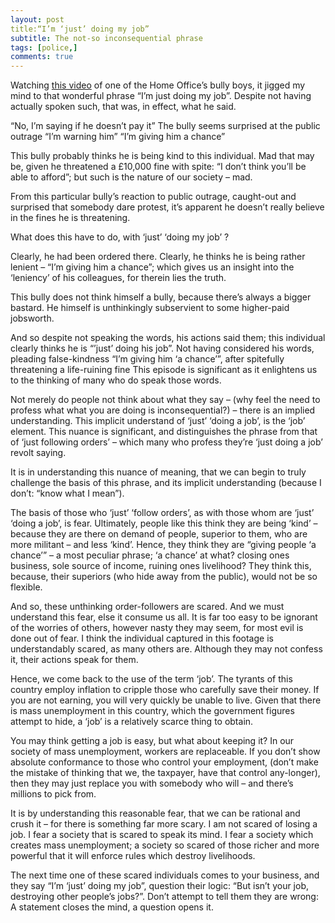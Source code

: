 ```yaml
---
layout: post
title:“I’m ‘just’ doing my job”
subtitle: The not-so inconsequential phrase
tags: [police,]
comments: true
---
```


Watching [this video](https://www.youtube.com/watch?v=SWYRREjn29A) of one of the Home Office’s bully boys, it jigged my mind to that wonderful phrase “I’m just doing my job”. Despite not having actually spoken such, that was, in effect, what he said.

“No, I’m saying if he doesn’t pay it”
The bully seems surprised at the public outrage
“I’m warning him”
“I’m giving him a chance”

This bully probably thinks he is being kind to this individual. Mad that may be, given he threatened a £10,000 fine with spite: “I don’t think you’ll be able to afford”; but such is the nature of our society – mad.

From this particular bully’s reaction to public outrage, caught-out and surprised that somebody dare protest, it’s apparent he doesn’t really believe in the fines he is threatening.

What does this have to do, with ‘just’ ‘doing my job’ ?

Clearly, he had been ordered there. Clearly, he thinks he is being rather lenient – “I’m giving him a chance”; which gives us an insight into the ‘leniency’ of his colleagues, for therein lies the truth.

This bully does not think himself a bully, because there’s always a bigger bastard. He himself is unthinkingly subservient to some higher-paid jobsworth.

And so despite not speaking the words, his actions said them; this individual clearly thinks he is “’just’ doing his job”. Not having considered his words, pleading false-kindness “I’m giving him ‘a chance’”, after spitefully threatening a life-ruining fine This episode is significant as it enlightens us to the thinking of many who do speak those words.

Not merely do people not think about what they say – (why feel the need to profess what what you are doing is inconsequential?) – there is an implied understanding. This implicit understand of ‘just’ ‘doing a job’, is the ‘job’ element. This nuance is significant, and distinguishes the phrase from that of ‘just following orders’ – which many who profess they’re ‘just doing a job’ revolt saying.

It is in understanding this nuance of meaning, that we can begin to truly challenge the basis of this phrase, and its implicit understanding (because I don’t: “know what I mean”).

The basis of those who ‘just’ ‘follow orders’, as with those whom are ‘just’ ‘doing a job’, is fear. Ultimately, people like this think they are being ‘kind’ – because they are there on demand of people, superior to them, who are more militant – and less ‘kind’. Hence, they think they are “giving people ‘a chance’” – a most peculiar phrase; ‘a chance’ at what? closing ones business, sole source of income, ruining ones livelihood? They think this, because, their superiors (who hide away from the public), would not be so flexible.

And so, these unthinking order-followers are scared. And we must understand this fear, else it consume us all. It is far too easy to be ignorant of the worries of others, however nasty they may seem, for most evil is done out of fear. I think the individual captured in this footage is understandably scared, as many others are. Although they may not confess it, their actions speak for them.

Hence, we come back to the use of the term ‘job’. The tyrants of this country employ inflation to cripple those who carefully save their money. If you are not earning, you will very quickly be unable to live. Given that there is mass unemployment in this country, which the government figures attempt to hide, a ‘job’ is a relatively scarce thing to obtain.

You may think getting a job is easy, but what about keeping it? In our society of mass unemployment, workers are replaceable. If you don’t show absolute conformance to those who control your employment, (don’t make the mistake of thinking that we, the taxpayer, have that control any-longer), then they may just replace you with somebody who will – and there’s millions to pick from.

It is by understanding this reasonable fear, that we can be rational and crush it – for there is something far more scary. I am not scared of losing a job. I fear a society that is scared to speak its mind. I fear a society which creates mass unemployment; a society so scared of those richer and more powerful that it will enforce rules which destroy livelihoods.

The next time one of these scared individuals comes to your business, and they say “I’m ‘just’ doing my job”, question their logic: “But isn’t your job, destroying other people’s jobs?”. Don’t attempt to tell them they are wrong: A statement closes the mind, a question opens it.
